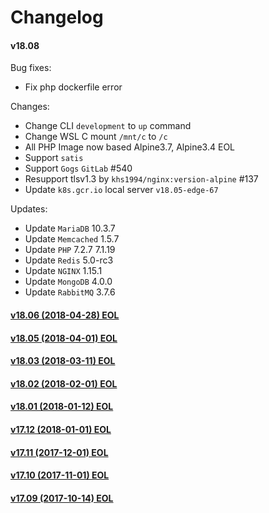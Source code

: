Changelog
==============

#### v18.08

Bug fixes:

* Fix php dockerfile error

Changes:

* Change CLI `development` to `up` command
* Change WSL C mount `/mnt/c` to `/c`
* All PHP Image now based Alpine3.7, Alpine3.4 EOL
* Support `satis`
* Support `Gogs` `GitLab` #540
* Resupport tlsv1.3 by `khs1994/nginx:version-alpine` #137
* Update `k8s.gcr.io` local server `v18.05-edge-67`

Updates:

* Update `MariaDB` 10.3.7
* Update `Memcached` 1.5.7
* Update `PHP` 7.2.7 7.1.19
* Update `Redis` 5.0-rc3
* Update `NGINX` 1.15.1
* Update `MongoDB` 4.0.0
* Update `RabbitMQ` 3.7.6

#### [v18.06 (2018-04-28) EOL](https://github.com/khs1994-docker/lnmp/releases/tag/v18.06)

#### [v18.05 (2018-04-01) EOL](https://github.com/khs1994-docker/lnmp/releases/tag/v18.05)

#### [v18.03 (2018-03-11) EOL](https://github.com/khs1994-docker/lnmp/releases/tag/v18.03)

#### [v18.02 (2018-02-01) EOL](https://github.com/khs1994-docker/lnmp/releases/tag/v18.02)

#### [v18.01 (2018-01-12) EOL](https://github.com/khs1994-docker/lnmp/releases/tag/v18.01)

#### [v17.12 (2018-01-01) EOL](https://github.com/khs1994-docker/lnmp/releases/tag/v17.12)

#### [v17.11 (2017-12-01) EOL](https://github.com/khs1994-docker/lnmp/releases/tag/v17.11)

#### [v17.10 (2017-11-01) EOL](https://github.com/khs1994-docker/lnmp/releases/tag/v17.10)

#### [v17.09 (2017-10-14) EOL](https://github.com/khs1994-docker/lnmp/releases/tag/v17.09)
